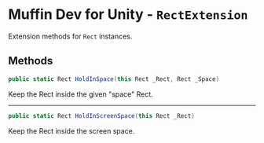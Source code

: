 # Muffin Dev for Unity - `RectExtension`

Extension methods for `Rect` instances.

## Methods

```cs
public static Rect HoldInSpace(this Rect _Rect, Rect _Space)
```

Keep the Rect inside the given "space" Rect.

---

```cs
public static Rect HoldInScreenSpace(this Rect _Rect)
```

Keep the Rect inside the screen space.